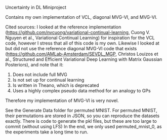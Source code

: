 Uncertainty in DL Miniproject

Contains my own implementation of VCL, diagonal MVG-VI, and MVG-VI.

Cited sources:
I looked at the reference implementation (https://github.com/nvcuong/variational-continual-learning, Cuong V. Nguyen et al., Variational Continual Learning) for inspiration for the VCL code, however I stress that all of this code is my own.
Likewise I looked at but did not use the reference diagonal MVG-VI code that exists (https://github.com/AMLab-Amsterdam/SEVDL_MGP, Christos Louizos et al., Structured and Efficient Variational Deep Learning with Matrix Gaussian Posteriors), and note that it:
1. Does not include full MVG
2. Is not set up for continual learning
3. Is written in Theano, which is deprecated 
4. Uses a highly complex pseudo data method for an analogy to GPs

Therefore my implementation of MVG-VI is very novel.

See the Generate Data folder for permuted MNIST. 
For permuted MNIST, their permutations are stored in JSON, so you can reproduce the datasets exactly. There is code to generate the pkl files, but these are too large to commit (without using LFS)
In the end, we only used permuted_mnist_0, as the experiments take a long time to run.